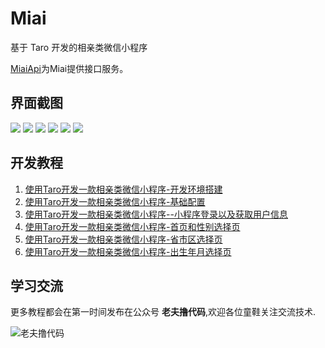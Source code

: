 
# Miai
基于 Taro 开发的相亲类微信小程序

[MiaiApi](https://github.com/pythonsir/MiaiApi)为Miai提供接口服务。

## 界面截图
![](http://qiniu.cdn.colorlib.cn/QQ20190109-103244.png)
![](http://qiniu.cdn.colorlib.cn/QQ20190109-153921.png)
![](http://qiniu.cdn.colorlib.cn/QQ20190113-200513.png)
![](http://qiniu.cdn.colorlib.cn/QQ20190124-110918.png)
![](http://qiniu.cdn.colorlib.cn/QQ20190124-110941.png)
![](http://qiniu.cdn.colorlib.cn/QQ20190124-110958.png)
## 开发教程
1. [使用Taro开发一款相亲类微信小程序-开发环境搭建](https://mp.weixin.qq.com/s?__biz=Mzg3MTA2MjYwMQ==&mid=2247483660&idx=1&sn=1955da4b213ec53608aa88f7d749a23a&chksm=ce850c2af9f2853cdaf96a873c68707f7fcf7feec1f725ef66725dafa1575f821a334bf7c6c1&token=1899004446&lang=zh_CN#rd)
2. [使用Taro开发一款相亲类微信小程序-基础配置](https://mp.weixin.qq.com/s?__biz=Mzg3MTA2MjYwMQ==&mid=2247483671&idx=1&sn=95bb8f1e35583243d8ee75cebf8d1985&chksm=ce850c31f9f2852790d5cc875065a79b6db8c351dc5b990b81c18f075fcf9094c41d4360a1da&token=1899004446&lang=zh_CN#rd)
2. [使用Taro开发一款相亲类微信小程序--小程序登录以及获取用户信息](https://mp.weixin.qq.com/s?__biz=Mzg3MTA2MjYwMQ==&mid=2247483681&idx=1&sn=5bba707942583d9ce9aa14371d11d06b&chksm=ce850c07f9f285116b46072c4b311a85e245fb701fcf8c618058c54fa94ed49aca580ac7aa6a&token=1899004446&lang=zh_CN#rd)
2. [使用Taro开发一款相亲类微信小程序-首页和性别选择页](https://mp.weixin.qq.com/s?__biz=Mzg3MTA2MjYwMQ==&mid=100000038&idx=1&sn=9cbadadbebb76522072f765bc5ccdaee&chksm=4e850c0079f2851616e7845d8a64a6e60f50b71188a59c54999c5a5582c54dd71df62dc53fe0&mpshare=1&scene=1&srcid=0109A6Ei5mdBptXK95zxyIkL&key=b970aa6c989eaf6fe4f5de9aee814116e0842eed6be11abb83246259873bfd9a1a58deb376fd8912792ad216a14f48960b546c329605119b78d4016eb0aa7954c75182e16d9e8a4cc2903c9fc7ec763d&ascene=0&uin=MTM5NzMxNTU1&devicetype=iMac+MacBookAir5%2C2+OSX+OSX+10.12.2+build(16C68)&version=12010210&nettype=WIFI&lang=zh_CN&fontScale=100&pass_ticket=3Bjx6pC9fy%2BtHFIhDVfWtRkiYPitP7pEHOMB%2F7CymB4%3D)
2. [使用Taro开发一款相亲类微信小程序-省市区选择页](https://mp.weixin.qq.com/s?__biz=Mzg3MTA2MjYwMQ==&mid=2247483698&idx=1&sn=442a6d4ebf8fa5df302ff64ad8555b0d&chksm=ce850c14f9f28502c72243859c740314f8338f3f349962f1d4687847a3956dc39b419c1dba82&token=753536390&lang=zh_CN#rd)
2. [使用Taro开发一款相亲类微信小程序-出生年月选择页](https://mp.weixin.qq.com/s?__biz=Mzg3MTA2MjYwMQ==&mid=2247483708&idx=1&sn=639957cbe1f8ecf3cfb967e5c7fd37a5&chksm=ce850c1af9f2850c61123607deb2846718c7e51129cfd8d83b96be5636e75282e145d6806587&token=177588573&lang=zh_CN#rd)




## 学习交流
更多教程都会在第一时间发布在公众号 **老夫撸代码**,欢迎各位童鞋关注交流技术. 

![老夫撸代码](http://qiniu.cdn.colorlib.cn/lfqrcode.jpg)

